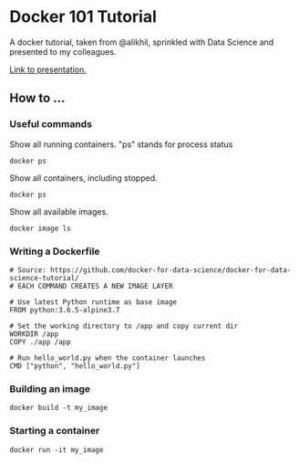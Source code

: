 # Docker 101 Tutorial

A docker tutorial, taken from \@alikhil, sprinkled with Data Science and presented to my colleagues.

[Link to presentation.](/Docker%20101.pdf)

## How to ...

### Useful commands
Show all running containers. "ps" stands for process status
```
docker ps
```

Show all containers, including stopped.
```
docker ps
```

Show all available images.
```
docker image ls
```


### Writing a Dockerfile
```
# Source: https://github.com/docker-for-data-science/docker-for-data-science-tutorial/
# EACH COMMAND CREATES A NEW IMAGE LAYER

# Use latest Python runtime as base image
FROM python:3.6.5-alpine3.7

# Set the working directory to /app and copy current dir
WORKDIR /app
COPY ./app /app

# Run hello_world.py when the container launches
CMD ["python", "hello_world.py"]
```

### Building an image
```
docker build -t my_image
```
### Starting a container
```
docker run -it my_image
```
